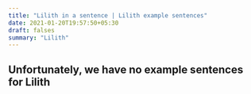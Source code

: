 ```yaml
---
title: "Lilith in a sentence | Lilith example sentences"
date: 2021-01-20T19:57:50+05:30
draft: falses
summary: "Lilith"
---
```

## Unfortunately, we have no example sentences for Lilith                 
